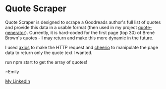 # Quote Scraper

Quote Scraper is designed to scrape a Goodreads author's full list of quotes and provide this data in a usable format (then used in my project [quote-generator](https://github.com/ehhiggins37/quote-generator)). Currently, it is hard-coded for the first page (top 30) of Brené Brown's quotes - I may return and make this more dynamic in the future.

I used [axios](https://axios-http.com/) to make the HTTP request and [cheerio](https://cheerio.js.org/index.html) to manipulate the page data to return only the quote text I wanted.

run npm start to get the array of quotes!

~Emily

[My LinkedIn](https://www.linkedin.com/in/-emily-higgins/)
